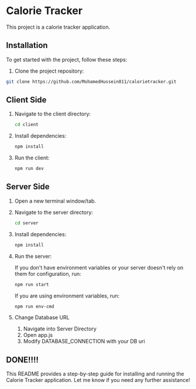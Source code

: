 # Calorie Tracker

This project is a calorie tracker application.

## Installation

To get started with the project, follow these steps:

1. Clone the project repository:

```bash
git clone https://github.com/MohamedHussein811/calorietracker.git
```

## Client Side

1. Navigate to the client directory:
   ```bash
   cd client
   ```
2. Install dependencies:
   ```bash
   npm install
   ```
3. Run the client:
   ```bash
   npm run dev
   ```
## Server Side

1. Open a new terminal window/tab.
2. Navigate to the server directory:
    ```bash
   cd server
    ```
3. Install dependencies:
   ```bash
   npm install
    ```
4. Run the server:

    If you don't have environment variables or your server doesn't rely on them for configuration, run: 
    ```bash
    npm run start
    ```
    If you are using environment variables, run:
    ```bash
    npm run env-cmd
    ```

5. Change Database URL

   1. Navigate into Server Directory
   2. Open app.js
   3. Modify DATABASE_CONNECTION with your DB uri

## DONE!!!!

This README provides a step-by-step guide for installing and running the Calorie Tracker application. Let me know if you need any further assistance!
